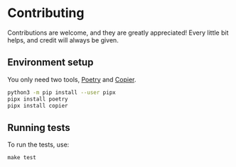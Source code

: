 # Contributing

Contributions are welcome, and they are greatly appreciated!
Every little bit helps, and credit will always be given.

## Environment setup

You only need two tools, [Poetry](https://github.com/python-poetry/poetry)
and [Copier](https://github.com/copier-org/copier).

```bash
python3 -m pip install --user pipx
pipx install poetry
pipx install copier
```

## Running tests

To run the tests, use:

```
make test
```
